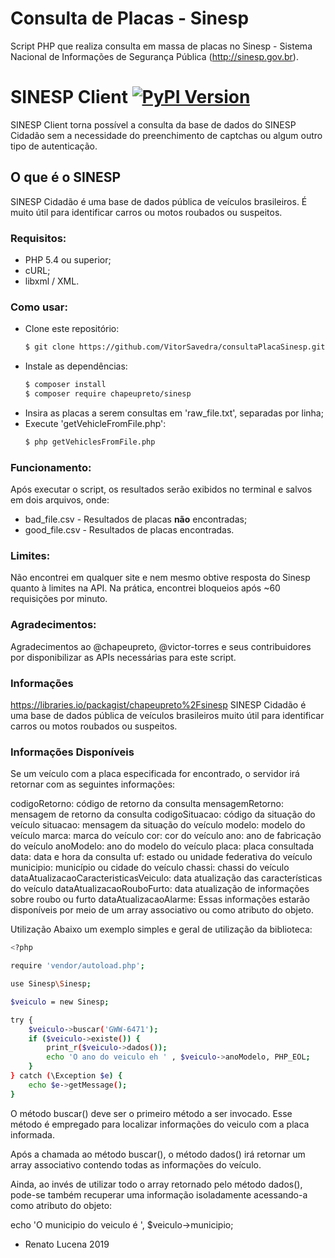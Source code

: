 # Consulta de Placas - Sinesp

Script PHP que realiza consulta em massa de placas no Sinesp - Sistema Nacional de Informações de Segurança Pública (http://sinesp.gov.br).

# SINESP Client [![PyPI Version](https://img.shields.io/pypi/v/sinesp-client.svg)](https://pypi.python.org/pypi/sinesp-client)

SINESP Client torna possível a consulta da base de dados do SINESP Cidadão sem a necessidade do preenchimento de captchas ou algum outro tipo de autenticação.



## O que é o SINESP

SINESP Cidadão é uma base de dados pública de veículos brasileiros. É muito útil para identificar carros ou motos roubados ou suspeitos.

### Requisitos:
- PHP 5.4 ou superior;
- cURL;
- libxml / XML.

### Como usar:
  - Clone este repositório:
    ```sh
    $ git clone https://github.com/VitorSavedra/consultaPlacaSinesp.git
    ```
  - Instale as dependências:
    ```sh
    $ composer install
    $ composer require chapeupreto/sinesp
    ```
  - Insira as placas a serem consultas em 'raw_file.txt', separadas por linha;
  - Execute 'getVehicleFromFile.php':
    ```sh
    $ php getVehiclesFromFile.php
    ```

### Funcionamento: 
Após executar o script, os resultados serão exibidos no terminal e salvos em dois arquivos, onde:

- bad_file.csv - Resultados de placas **não** encontradas;
- good_file.csv - Resultados de placas encontradas.

### Limites:
Não encontrei em qualquer site e nem mesmo obtive resposta do Sinesp quanto à limites na API. Na prática, encontrei bloqueios após ~60 requisições por minuto.

### Agradecimentos:
Agradecimentos ao @chapeupreto, @victor-torres e seus contribuidores por disponibilizar as APIs necessárias para este script.

### Informações
https://libraries.io/packagist/chapeupreto%2Fsinesp
SINESP Cidadão é uma base de dados pública de veículos brasileiros muito útil para identificar carros ou motos roubados ou suspeitos.

### Informações Disponíveis
Se um veículo com a placa especificada for encontrado, o servidor irá retornar com as seguintes informações:

codigoRetorno: código de retorno da consulta
mensagemRetorno: mensagem de retorno da consulta
codigoSituacao: código da situação do veículo
situacao: mensagem da situação do veículo
modelo: modelo do veículo
marca: marca do veículo
cor: cor do veículo
ano: ano de fabricação do veículo
anoModelo: ano do modelo do veículo
placa: placa consultada
data: data e hora da consulta
uf: estado ou unidade federativa do veículo
municipio: município ou cidade do veículo
chassi: chassi do veículo
dataAtualizacaoCaracteristicasVeiculo: data atualização das características do veículo
dataAtualizacaoRouboFurto: data atualização de informações sobre roubo ou furto
dataAtualizacaoAlarme:
Essas informações estarão disponíveis por meio de um array associativo ou como atributo do objeto.

Utilização
Abaixo um exemplo simples e geral de utilização da biblioteca:
```sh
<?php

require 'vendor/autoload.php';

use Sinesp\Sinesp;

$veiculo = new Sinesp;

try {
    $veiculo->buscar('GWW-6471');
    if ($veiculo->existe()) {
        print_r($veiculo->dados());
        echo 'O ano do veiculo eh ' , $veiculo->anoModelo, PHP_EOL;
    }
} catch (\Exception $e) {
    echo $e->getMessage();
}
```
O método buscar() deve ser o primeiro método a ser invocado. Esse método é empregado para localizar informações do veiculo com a placa informada.

Após a chamada ao método buscar(), o método dados() irá retornar um array associativo contendo todas as informações do veículo.

Ainda, ao invés de utilizar todo o array retornado pelo método dados(), pode-se também recuperar uma informação isoladamente acessando-a como atributo do objeto:

echo 'O municipio do veiculo é ', $veiculo->municipio;

- Renato Lucena 2019


